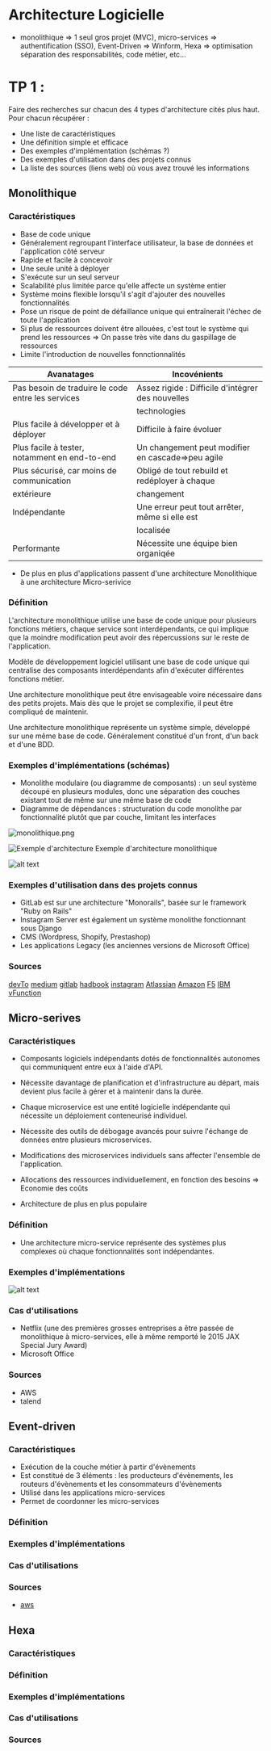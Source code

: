 # Architecture Logicielle

- monolithique => 1 seul gros projet (MVC), micro-services => authentification (SSO), Event-Driven => Winform, Hexa => optimisation séparation des responsabilités, code métier, etc...


# TP 1 :

Faire des recherches sur chacun des 4 types d'architecture cités plus haut. Pour chacun récupérer :

- Une liste de caractéristiques
- Une définition simple et efficace
- Des exemples d'implémentation (schémas ?)
- Des exemples d'utilisation dans des projets connus
- La liste des sources (liens web) où vous avez trouvé les informations


## Monolithique

### Caractéristiques

- Base de code unique
- Généralement regroupant l'interface utilisateur, la base de données et l'application côté serveur
- Rapide et facile à concevoir
- Une seule unité à déployer
- S'exécute sur un seul serveur
- Scalabilité plus limitée parce qu'elle affecte un système entier
- Système moins flexible lorsqu'il s'agit d'ajouter des nouvelles fonctionnalités
- Pose un risque de point de défaillance unique qui entraînerait l'échec de toute l'application
- Si plus de ressources doivent être allouées, c'est tout le système qui prend les ressources => On passe très vite dans du gaspillage de ressources
- Limite l'introduction de nouvelles fonnctionnalités

|                    Avanatages                    |                   Incovénients                   |
|--------------------------------------------------|--------------------------------------------------|
|Pas besoin de traduire le code entre les services |Assez rigide : Difficile d'intégrer des nouvelles | 
|                                                  |technologies                                      |
|Plus facile à développer et à déployer            |Difficile à faire évoluer                         |
|Plus facile à tester, notamment en end-to-end     |Un changement peut modifier en cascade=>peu agile |
|Plus sécurisé, car moins de communication         |Obligé de tout rebuild et redéployer à chaque     |
|extérieure                                        |changement                                        |  
|Indépendante                                      |Une erreur peut tout arrêter, même si elle est    |
|                                                  |localisée                                         |
|Performante                                       |Nécessite une équipe bien organiqée               |

- De plus en plus d'applications passent d'une architecture Monolithique à une architecture Micro-serivice

### Définition

L'architecture monolithique utilise une base de code unique pour plusieurs fonctions métiers,
chaque service sont interdépendants, ce qui implique que la moindre modification peut avoir des répercussions
sur le reste de l'application.

Modèle de développement logiciel utilisant une base de code unique qui centralise des composants interdépendants afin d'exécuter différentes fonctions métier.

Une architecture monolithique peut être envisageable voire nécessaire dans des petits projets. Mais dès que le projet se complexifie, il peut être compliqué de maintenir.

Une architecture monolithique représente un système simple, développé sur une même base de code. Généralement constitué d'un front, d'un back et d'une BDD.

### Exemples d'implémentations (schémas)

- Monolithe modulaire (ou diagramme de composants) : un seul système découpé en plusieurs modules, donc une séparation des couches existant tout de même sur une même base de code
- Diagramme de dépendances : structuration du code monolithe par fonctionnalité plutôt que par couche, limitant les interfaces

![monolithique.png](monolithique.png)

![Exemple d'architecture](https://substackcdn.com/image/fetch/$s_!E9pa!,f_auto,q_auto:good,fl_progressive:steep/https%3A%2F%2Fsubstack-post-media.s3.amazonaws.com%2Fpublic%2Fimages%2F0ae8c7d0-6b29-4621-9ee0-5c4d023448bf_1600x1187.png)
Exemple d'architecture monolithique

![alt text](image.png)

### Exemples d'utilisation dans des projets connus

- GitLab est sur une architecture "Monorails", basée sur le framework "Ruby on Rails"
- Instagram Server est également un système monolithe fonctionnant sous Django
- CMS (Wordpress, Shopify, Prestashop)
- Les applications Legacy (les anciennes versions de Microsoft Office)

### Sources

[devTo](https://dev.to/adrianbailador/monolithic-architecture-in-net-33i2)
[medium](https://medium.com/@AtefMADDOURI/architecture-microservice-vs-monolithique-8b019834ba35)
[gitlab](https://about.gitlab.com/blog/why-were-sticking-with-ruby-on-rails/)
[hadbook](https://handbook.gitlab.com/handbook/engineering/architecture/design-documents/modular_monolith/)
[instagram](https://instagram-engineering.com/static-analysis-at-scale-an-instagram-story-8f498ab71a0c)
[Atlassian](https://www.atlassian.com/fr/microservices/microservices-architecture/microservices-vs-monolith)
[Amazon](https://aws.amazon.com/fr/compare/the-difference-between-monolithic-and-microservices-architecture/)
[F5](https://www.f5.com/fr_fr/glossary/monolithic-application#:~:text=Syst%C3%A8mes%20bancaires%20%E2%80%93%20De%20nombreux%20syst%C3%A8mes,qui%20les%20rend%20plus%20s%C3%BBrs.)
[IBM](https://www.ibm.com/think/topics/monolithic-architecture)
[vFunction](https://vfunction.com/blog/what-is-monolithic-application)

## Micro-serives

### Caractéristiques
- Composants logiciels indépendants dotés de fonctionnalités autonomes qui communiquent entre eux à l'aide d'API.
- Nécessite davantage de planification et d'infrastructure au départ, mais devient plus facile à gérer et à maintenir dans la durée.
- Chaque microservice est une entité logicielle indépendante qui nécessite un déploiement conteneurisé individuel.
- Nécessite des outils de débogage avancés pour suivre l'échange de données entre plusieurs microservices.
- Modifications des microservices individuels sans affecter l'ensemble de l'application.
- Allocations des ressources individuellement, en fonction des besoins => Economie des coûts

- Architecture de plus en plus populaire

### Définition
- Une architecture micro-service représente des systèmes plus complexes où chaque fonctionnalités sont indépendantes.

### Exemples d'implémentations
![alt text](image-1.png)

### Cas d'utilisations
- Netflix (une des premières grosses entreprises a être passée de monolithique à micro-services, elle à même remporté le 2015 JAX Special Jury Award)
- Microsoft Office

### Sources
- AWS
- talend

## Event-driven

### Caractéristiques
- Exécution de la couche métier à partir d'évènements
- Est constitué de 3 éléments : les producteurs d'évènements, les routeurs d'évènements et les consommateurs d'évènements
- Utilisé dans les applications micro-services
- Permet de coordonner les micro-services


### Définition

### Exemples d'implémentations

### Cas d'utilisations

### Sources
- [aws](https://aws.amazon.com/fr/event-driven-architecture)
## Hexa

### Caractéristiques

### Définition

### Exemples d'implémentations

### Cas d'utilisations

### Sources